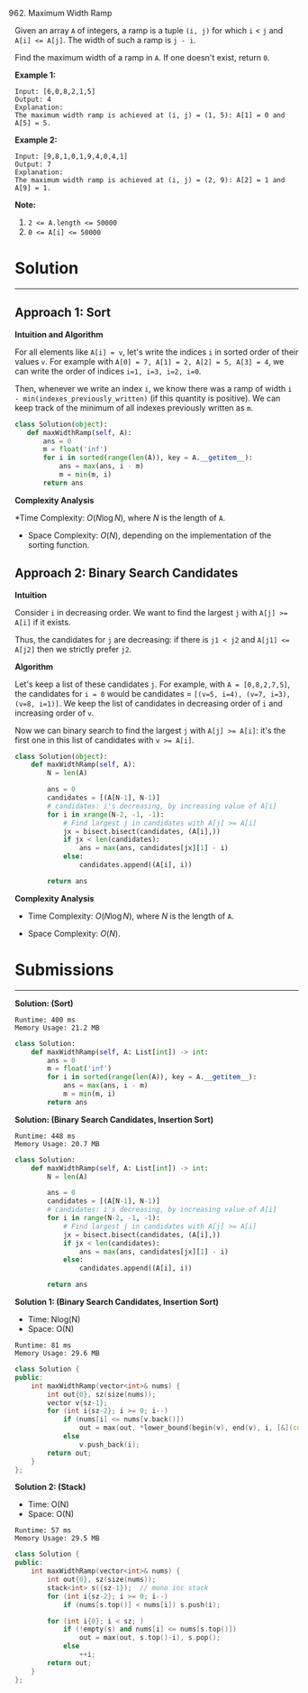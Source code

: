 962. Maximum Width Ramp

Given an array `A` of integers, a ramp is a tuple `(i, j)` for which `i` < `j` and `A[i] <= A[j]`.  The width of such a ramp is `j - i`.

Find the maximum width of a ramp in `A`.  If one doesn't exist, return `0`.

**Example 1:**
```
Input: [6,0,8,2,1,5]
Output: 4
Explanation: 
The maximum width ramp is achieved at (i, j) = (1, 5): A[1] = 0 and A[5] = 5.
```

**Example 2:**
```
Input: [9,8,1,0,1,9,4,0,4,1]
Output: 7
Explanation: 
The maximum width ramp is achieved at (i, j) = (2, 9): A[2] = 1 and A[9] = 1.
``` 

**Note:**

1. `2 <= A.length <= 50000`
1. `0 <= A[i] <= 50000`

# Solution
---
## Approach 1: Sort
**Intuition and Algorithm**

For all elements like `A[i] = v`, let's write the indices `i` in sorted order of their values `v`. For example with `A[0] = 7, A[1] = 2, A[2] = 5, A[3] = 4`, we can write the order of indices `i=1, i=3, i=2, i=0`.

Then, whenever we write an index `i`, we know there was a ramp of width `i - min(indexes_previously_written)` (if this quantity is positive). We can keep track of the minimum of all indexes previously written as `m`.
 
 ```python
class Solution(object):
    def maxWidthRamp(self, A):
        ans = 0
        m = float('inf')
        for i in sorted(range(len(A)), key = A.__getitem__):
            ans = max(ans, i - m)
            m = min(m, i)
        return ans
```

**Complexity Analysis**

*Time Complexity: $O(N \log N)$, where $N$ is the length of `A`.

* Space Complexity: $O(N)$, depending on the implementation of the sorting function.

## Approach 2: Binary Search Candidates
**Intuition**

Consider `i` in decreasing order. We want to find the largest `j` with `A[j] >= A[i]` if it exists.

Thus, the candidates for `j` are decreasing: if there is `j1 < j2` and `A[j1] <= A[j2]` then we strictly prefer `j2`.

**Algorithm**

Let's keep a list of these candidates `j`. For example, with `A = [0,8,2,7,5]`, the candidates for `i = 0` would be candidates = `[(v=5, i=4), (v=7, i=3), (v=8, i=1)]`. We keep the list of candidates in decreasing order of `i` and increasing order of `v`.

Now we can binary search to find the largest `j` with `A[j] >= A[i]`: it's the first one in this list of candidates with `v >= A[i]`.

```python
class Solution(object):
    def maxWidthRamp(self, A):
        N = len(A)

        ans = 0
        candidates = [(A[N-1], N-1)]
        # candidates: i's decreasing, by increasing value of A[i]
        for i in xrange(N-2, -1, -1):
            # Find largest j in candidates with A[j] >= A[i]
            jx = bisect.bisect(candidates, (A[i],))
            if jx < len(candidates):
                ans = max(ans, candidates[jx][1] - i)
            else:
                candidates.append((A[i], i))

        return ans
```

**Complexity Analysis**

* Time Complexity: $O(N \log N)$, where $N$ is the length of `A`.

* Space Complexity: $O(N)$.

# Submissions
---
**Solution: (Sort)**
```
Runtime: 400 ms
Memory Usage: 21.2 MB
```
```python
class Solution:
    def maxWidthRamp(self, A: List[int]) -> int:
        ans = 0
        m = float('inf')
        for i in sorted(range(len(A)), key = A.__getitem__):
            ans = max(ans, i - m)
            m = min(m, i)
        return ans
```

**Solution: (Binary Search Candidates, Insertion Sort)**
```
Runtime: 448 ms
Memory Usage: 20.7 MB
```
```python
class Solution:
    def maxWidthRamp(self, A: List[int]) -> int:
        N = len(A)

        ans = 0
        candidates = [(A[N-1], N-1)]
        # candidates: i's decreasing, by increasing value of A[i]
        for i in range(N-2, -1, -1):
            # Find largest j in candidates with A[j] >= A[i]
            jx = bisect.bisect(candidates, (A[i],))
            if jx < len(candidates):
                ans = max(ans, candidates[jx][1] - i)
            else:
                candidates.append((A[i], i))

        return ans
```

**Solution 1: (Binary Search Candidates, Insertion Sort)**

* Time: Nlog(N)
* Space: O(N)

```
Runtime: 81 ms
Memory Usage: 29.6 MB
```
```c++
class Solution {
public:
    int maxWidthRamp(vector<int>& nums) {
        int out{0}, sz(size(nums));
        vector v{sz-1};
        for (int i{sz-2}; i >= 0; i--)
            if (nums[i] <= nums[v.back()])
                out = max(out, *lower_bound(begin(v), end(v), i, [&](const auto & i, const auto & j){ return nums[i] < nums[j]; }) -i);
            else
                v.push_back(i);
        return out;
    }
};
```

**Solution 2: (Stack)**

* Time: O(N) 
* Space: O(N)

```
Runtime: 57 ms
Memory Usage: 29.5 MB
```
```c++
class Solution {
public:
    int maxWidthRamp(vector<int>& nums) {
        int out{0}, sz(size(nums));
        stack<int> s({sz-1});  // mono inc stack
        for (int i{sz-2}; i >= 0; i--)
            if (nums[s.top()] < nums[i]) s.push(i);

        for (int i{0}; i < sz; )
            if (!empty(s) and nums[i] <= nums[s.top()])
                out = max(out, s.top()-i), s.pop();
            else
                ++i;
        return out;
    }
};
```
